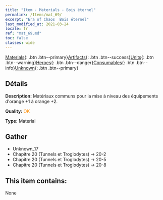 ```yaml
---
title: "Item - Materials - Bois éternel"
permalink: /Items/mat_69/
excerpt: "Era of Chaos  Bois éternel"
last_modified_at: 2021-03-24
locale: fr
ref: "mat_69.md"
toc: false
classes: wide
---
```

 [Materials](/fr/Items/){: .btn .btn--primary}[Artifacts](/fr/Items/Artifacts/){: .btn .btn--success}[Units](/fr/Items/Units/){: .btn .btn--warning}[Heroes](/fr/Items/Heroes/){: .btn .btn--danger}[Consumables](/fr/Items/Consumables/){: .btn .btn--info}[Unknown](/fr/Items/Unknown/){: .btn .btn--primary}

## Détails
 **Description:** Matériaux communs pour la mise à niveau des équipements d'orange +1 à orange +2.

 **Quality:** <span style="color: #FF8C00">OK</span>

 **Type:** Material

## Gather

*    Unknown_17 
*    Chapitre 20 (Tunnels et Troglodytes) -> 20-2 
*    Chapitre 20 (Tunnels et Troglodytes) -> 20-5 
*    Chapitre 20 (Tunnels et Troglodytes) -> 20-8 

## This item contains:

  None

